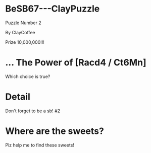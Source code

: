 # BeSB67---ClayPuzzle
Puzzle Number 2

By ClayCoffee

Prize 10,000,000!!!

# ... The Power of [Racd4 / Ct6Mn]
Which choice is true?

# Detail
Don't forget to be a sb!
#2


# Where are the sweets?
Plz help me to find these sweets!
